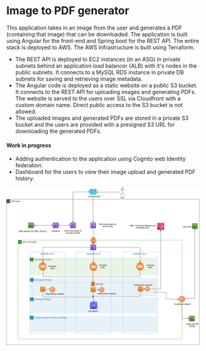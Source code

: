 # Image to PDF generator

This application takes in an image from the user and generates a PDF (containing that image) that can be downloaded. The application is built using Angular for the front-end and Spring boot for the REST API. The entire stack is deployed to AWS. The AWS Infrastructure is built using Terraform. 
* The REST API is deployed to EC2 instances (in an ASG) in private subnets behind an application load balancer (ALB) with it's nodes in the public subnets. It connects to a MySQL RDS instance in private DB subnets for saving and retrieving image metadata.
* The Angular code is deployed as a static website on a public S3 bucket. It connects to the REST API for uploading images and generating PDFs. The website is served to the users over SSL via Cloudfront with a custom domain name. Direct public access to the S3 bucket is not allowed. 
* The uploaded images and generated PDFs are stored in a private S3 bucket and the users are provided with a presigned S3 URL for downloading the generated PDFs.

#### Work in progress
* Adding authentication to the application using Cognito web Identity federation.
* Dashboard for the users to view their image upload and generated PDF history.


![AWS Architecture](https://github.com/sameer-khanna/terraform-aws-imagetopdf/blob/main/AWS%20Architecture%20diagram.jpg)
